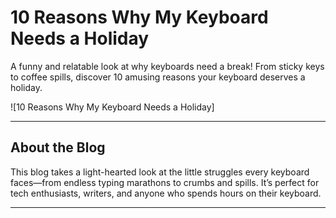 # 10 Reasons Why My Keyboard Needs a Holiday

A funny and relatable look at why keyboards need a break! From sticky keys to coffee spills, discover 10 amusing reasons your keyboard deserves a holiday.

![10 Reasons Why My Keyboard Needs a Holiday]

---

## About the Blog

This blog takes a light-hearted look at the little struggles every keyboard faces—from endless typing marathons to crumbs and spills. It’s perfect for tech enthusiasts, writers, and anyone who spends hours on their keyboard.

---
